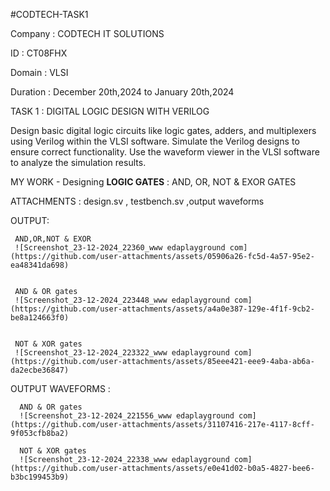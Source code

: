 #CODTECH-TASK1

Company : CODTECH IT SOLUTIONS

ID : CT08FHX

Domain : VLSI

Duration : December 20th,2024 to January 20th,2024

TASK 1 : DIGITAL LOGIC DESIGN WITH VERILOG
         
Design basic digital logic circuits like logic gates, adders, and multiplexers using Verilog within the VLSI software. Simulate the Verilog designs to ensure correct functionality. Use the waveform viewer in the VLSI software to analyze the simulation results.

MY WORK - Designing **LOGIC GATES** : AND, OR, NOT & EXOR GATES

ATTACHMENTS : design.sv , testbench.sv ,output waveforms


OUTPUT:

     AND,OR,NOT & EXOR 
     ![Screenshot_23-12-2024_22360_www edaplayground com](https://github.com/user-attachments/assets/05906a26-fc5d-4a57-95e2-ea48341da698)

     
     AND & OR gates
     ![Screenshot_23-12-2024_223448_www edaplayground com](https://github.com/user-attachments/assets/a4a0e387-129e-4f1f-9cb2-be8a124663f0)

     
     NOT & XOR gates
     ![Screenshot_23-12-2024_223322_www edaplayground com](https://github.com/user-attachments/assets/85eee421-eee9-4aba-ab6a-da2ecbe36847)


OUTPUT WAVEFORMS :

      AND & OR gates 
      ![Screenshot_23-12-2024_221556_www edaplayground com](https://github.com/user-attachments/assets/31107416-217e-4117-8cff-9f053cfb8ba2)

      NOT & XOR gates
      ![Screenshot_23-12-2024_22338_www edaplayground com](https://github.com/user-attachments/assets/e0e41d02-b0a5-4827-bee6-b3bc199453b9)

      
